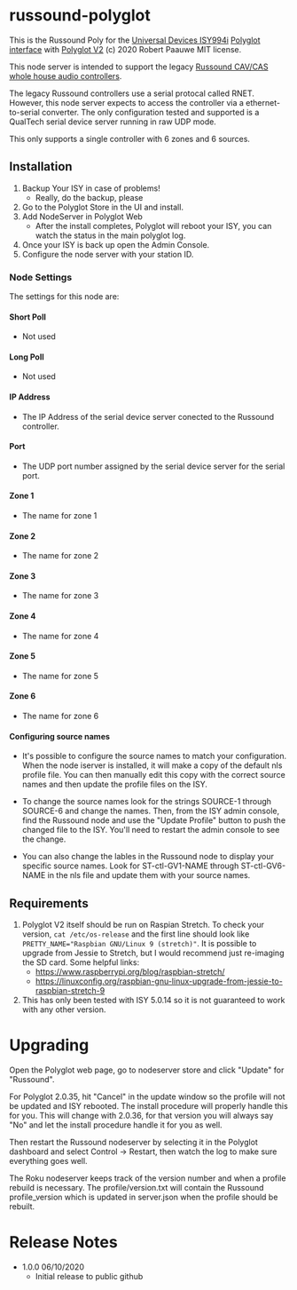 
# russound-polyglot

This is the Russound Poly for the [Universal Devices ISY994i](https://www.universal-devices.com/residential/ISY) [Polyglot interface](http://www.universal-devices.com/developers/polyglot/docs/) with  [Polyglot V2](https://github.com/Einstein42/udi-polyglotv2)
(c) 2020 Robert Paauwe
MIT license.

This node server is intended to support the legacy [Russound CAV/CAS whole house audio controllers](http://www.russound.com/).

The legacy Russound controllers use a serial protocal called RNET. However, this node server expects to access the controller via a ethernet-to-serial converter. The only configuration tested and supported is a QualTech serial device server running in raw UDP mode.

This only supports a single controller with 6 zones and 6 sources.

## Installation

1. Backup Your ISY in case of problems!
   * Really, do the backup, please
2. Go to the Polyglot Store in the UI and install.
3. Add NodeServer in Polyglot Web
   * After the install completes, Polyglot will reboot your ISY, you can watch the status in the main polyglot log.
4. Once your ISY is back up open the Admin Console.
5. Configure the node server with your station ID.

### Node Settings
The settings for this node are:

#### Short Poll
   * Not used
#### Long Poll
   * Not used

#### IP Address
   * The IP Address of the serial device server conected to the Russound controller. 
#### Port
   * The UDP port number assigned by the serial device server for the serial port.
#### Zone 1
   * The name for zone 1
#### Zone 2
   * The name for zone 2
#### Zone 3
   * The name for zone 3
#### Zone 4
   * The name for zone 4
#### Zone 5
   * The name for zone 5
#### Zone 6
   * The name for zone 6

#### Configuring source names
   * It's possible to configure the source names to match your configuration. When the node iserver is installed, it will make a copy of the default nls profile file. You can then manually edit this copy with the correct source names and then update the profile files on the ISY.

   * To change the source names look for the strings SOURCE-1 through SOURCE-6 and change
 the names.  Then, from the ISY admin console, find the Russound node and use the "Update Profile" button to push the changed file to the ISY. You'll need to restart the admin console to see the change.

   * You can also change the lables in the Russound node to display your specific source names.  Look for ST-ctl-GV1-NAME through ST-ctl-GV6-NAME in the nls file and update them with your source names.


## Requirements

1. Polyglot V2 itself should be run on Raspian Stretch.
  To check your version, ```cat /etc/os-release``` and the first line should look like
  ```PRETTY_NAME="Raspbian GNU/Linux 9 (stretch)"```. It is possible to upgrade from Jessie to
  Stretch, but I would recommend just re-imaging the SD card.  Some helpful links:
   * https://www.raspberrypi.org/blog/raspbian-stretch/
   * https://linuxconfig.org/raspbian-gnu-linux-upgrade-from-jessie-to-raspbian-stretch-9
2. This has only been tested with ISY 5.0.14 so it is not guaranteed to work with any other version.

# Upgrading

Open the Polyglot web page, go to nodeserver store and click "Update" for "Russound".

For Polyglot 2.0.35, hit "Cancel" in the update window so the profile will not be updated and ISY rebooted.  The install procedure will properly handle this for you.  This will change with 2.0.36, for that version you will always say "No" and let the install procedure handle it for you as well.

Then restart the Russound nodeserver by selecting it in the Polyglot dashboard and select Control -> Restart, then watch the log to make sure everything goes well.

The Roku nodeserver keeps track of the version number and when a profile rebuild is necessary.  The profile/version.txt will contain the Russound profile_version which is updated in server.json when the profile should be rebuilt.

# Release Notes

- 1.0.0 06/10/2020
   - Initial release to public github
